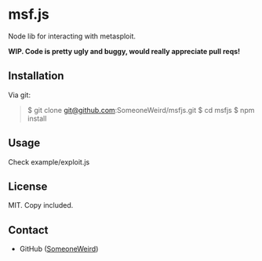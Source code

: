 msf.js
====

Node lib for interacting with metasploit.

__WIP. Code is pretty ugly and buggy, would really appreciate pull reqs!__

Installation
------------

Via git:

> $ git clone git@github.com:SomeoneWeird/msfjs.git
> $ cd msfjs
> $ npm install  

Usage
-----

Check example/exploit.js

License
-------

MIT. Copy included.

Contact
-------

* GitHub ([SomeoneWeird](http://github.com/SomeoneWeird))